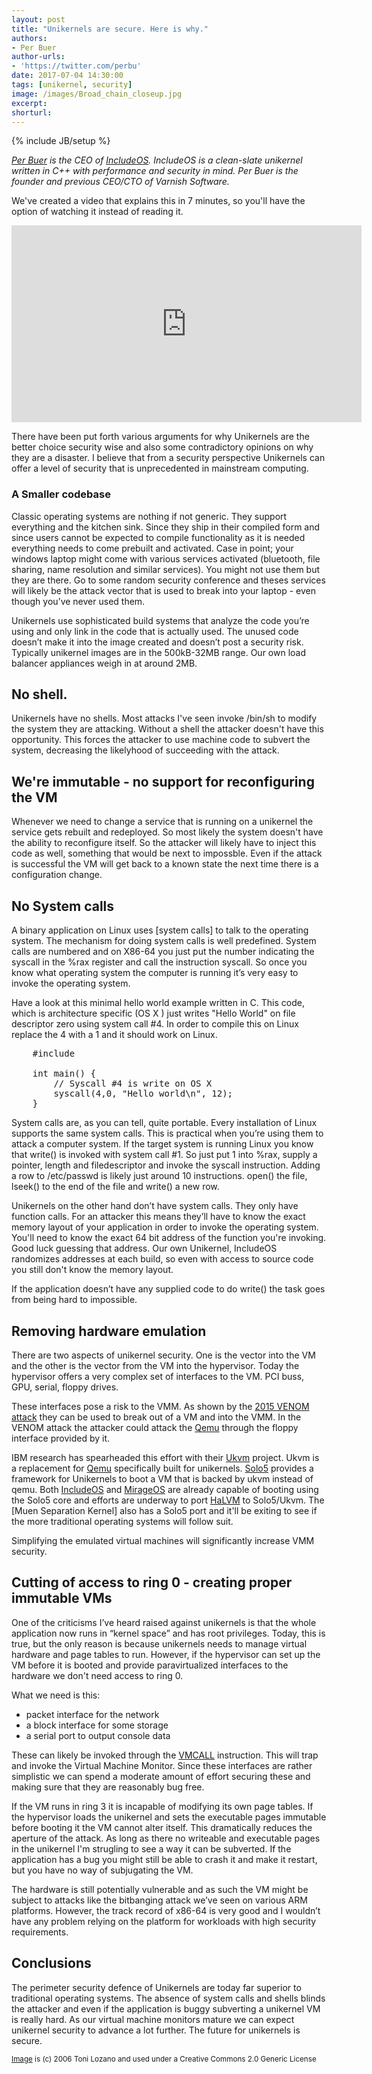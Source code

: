 ```yaml
---
layout: post
title: "Unikernels are secure. Here is why."
authors: 
- Per Buer
author-urls: 
- 'https://twitter.com/perbu'
date: 2017-07-04 14:30:00
tags: [unikernel, security]
image: /images/Broad_chain_closeup.jpg
excerpt: 
shorturl: 
---
```

{% include JB/setup %}

*[Per Buer] is the CEO of [IncludeOS]. IncludeOS is a clean-slate unikernel written in C++ with performance and security in mind. Per Buer is the founder and previous CEO/CTO of Varnish Software.*

We've created a video that explains this in 7 minutes, so you'll have the option of watching it instead of reading it.

<iframe width="560" height="315" src="https://www.youtube.com/embed/aoomQn7gLm4?ecver=1" frameborder="0" allowfullscreen></iframe>

There have been put forth various arguments for why Unikernels are the better choice security wise and also some contradictory opinions on why they are a disaster. I believe that from a security perspective Unikernels can offer a level of security that is unprecedented in mainstream computing. 

### A Smaller codebase

Classic operating systems are nothing if not generic. They support everything and the kitchen sink. Since they ship in their compiled form and since users cannot be expected to compile functionality as it is needed everything needs to come prebuilt and activated. Case in point; your windows laptop might come with various  services activated (bluetooth, file sharing, name resolution and similar services). You might not use them but they are there. Go to some random security conference and theses services will likely be the attack vector that is used to break into your laptop - even though you’ve never used them.
 
Unikernels use sophisticated build systems that analyze the code you’re using and only link in the code that is actually used. The unused code doesn’t make it into the image created and doesn’t post a security risk. Typically unikernel images are in the 500kB-32MB range. Our own load balancer appliances weigh in at around 2MB.

## No shell.

Unikernels have no shells. Most attacks I've seen invoke /bin/sh to modify the system they are attacking. Without a shell the attacker doesn't have this opportunity. This forces the attacker to use machine code to subvert the system, decreasing the likelyhood of succeeding with the attack.

## We're immutable - no support for reconfiguring the VM

Whenever we need to change a service that is running on a unikernel the service gets rebuilt and redeployed. So most likely the system doesn't have the ability to reconfigure itself. So the attacker will likely have to inject this code as well, something that would be next to impossble. Even if the attack is successful the VM will get back to a known state the next time there is a configuration change.

## No System calls
 
A binary application on Linux uses [system calls] to talk to the operating system. The mechanism for doing system calls is well predefined. System calls are numbered and on X86-64 you just put the number indicating the syscall in the %rax register and call the instruction syscall. So once you know what operating system the computer is running it’s very easy to invoke the operating system.

Have a look at this minimal hello world example written in C. This code, which is architecture specific (OS X ) just writes "Hello World" on file descriptor zero using system call #4. In order to compile this on Linux replace the 4 with a 1 and it should work on Linux.

<pre>
    #include <sys/syscall.h>
    
    int main() {
    	// Syscall #4 is write on OS X
        syscall(4,0, "Hello world\n", 12);
    }
</pre>

System calls are, as you can tell, quite portable. Every installation of Linux supports the same system calls. This is practical when you’re using them to attack a computer system. If the target system is running Linux you know that write() is invoked with system call #1. So just put 1 into %rax, supply a pointer, length and filedescriptor and invoke the syscall instruction. Adding a row to /etc/passwd is likely just around 10 instructions. open() the file, lseek() to the end of the file and write() a new row.
 
Unikernels on the other hand don’t have system calls. They only have function calls. For an attacker this means they’ll have to know the exact memory layout of your application in order to invoke the operating system. You'll need to know the exact 64 bit address of the function you're invoking. Good luck guessing that address. Our own Unikernel, IncludeOS randomizes addresses at each build, so even with access to source code you still don't know the memory layout.

If the application doesn’t have any supplied code to do write() the task goes from being hard to  impossible.
 
## Removing hardware emulation
 
There are two aspects of unikernel security. One is the vector into the VM and the other is the vector from the VM into the hypervisor. Today the hypervisor offers a very complex set of interfaces to the VM. PCI buss, GPU, serial, floppy drives. 
 
These interfaces pose a risk to the VMM. As shown by the [2015 VENOM attack](http://cve.mitre.org/cgi-bin/cvename.cgi?name=CVE-2015-3456) they can be used to break out of a VM and into the VMM. In the VENOM attack the attacker could attack the [Qemu] through the floppy interface provided by it. 
  
IBM research has spearheaded this effort with their [Ukvm] project. Ukvm is a replacement for [Qemu] specifically built for unikernels. [Solo5] provides a framework for Unikernels to boot a VM that is backed by ukvm instead of qemu. Both [IncludeOS] and [MirageOS] are already capable of booting using the Solo5 core and efforts are underway to port [HaLVM] to Solo5/Ukvm. The [Muen Separation Kernel] also has a Solo5 port and it'll be exiting to see if the more traditional operating systems will follow suit.
 
Simplifying the emulated virtual machines will significantly increase VMM security.
 
## Cutting of access to ring 0 - creating proper immutable VMs
 
One of the criticisms I’ve heard raised against unikernels is that the whole application now runs in “kernel space” and has root privileges. Today, this is true, but the only reason is because unikernels needs to manage virtual hardware and page tables to run. However, if the hypervisor can set up the VM before it is booted and provide paravirtualized interfaces to the hardware we don't need access to ring 0.
 
What we need is this:

* packet interface for the network
* a block interface for some storage
* a serial port to output console data

These can likely be invoked through the [VMCALL] instruction. This will trap and invoke the Virtual Machine Monitor. Since these interfaces are rather simplistic we can spend a moderate amount of effort securing these and making sure that they are reasonably bug free. 
 
If the VM runs in ring 3 it is incapable of modifying its own page tables. If the hypervisor loads the unikernel and sets the executable pages immutable before booting it the VM cannot alter itself. This dramatically reduces the aperture of the attack. As long as there no writeable and executable pages in the unikernel I'm strugling to see a way it can be subverted. If the application has a bug you might still be able to crash it and make it restart, but you have no way of subjugating the VM.
 
The hardware is still potentially vulnerable and as such the VM might be subject to attacks like the bitbanging attack we’ve seen on various ARM platforms. However, the track record of x86-64 is very good and I wouldn’t have any problem relying on the platform for workloads with high security requirements. 
 
## Conclusions
 
The perimeter security defence of Unikernels are today far superior to traditional operating systems. The absence of system calls and shells blinds the attacker and even if the application is buggy subverting a unikernel VM is really hard. As our virtual machine monitors mature we can expect unikernel security to advance a lot further. The future for unikernels is secure.

<sub>[Image](https://commons.wikimedia.org/wiki/File:Broad_chain_closeup.jpg) is (c) 2006 Toni Lozano and used under a Creative Commons 2.0 Generic License</sub>


[IncludeOS]: http://www.includeos.org/
[MirageOS]: https://mirage.io/
[Ukvm]: https://github.com/Solo5/solo5/tree/master/ukvm
[solo5]: https://github.com/Solo5/solo5
[HalVM]: https://github.com/GaloisInc/HaLVM
[VMCALL]: https://www.tptp.cc/mirrors/siyobik.info/instruction/VMCALL.html
[system call]: https://en.wikipedia.org/wiki/System_call
[Qemu]: http://www.qemu.org
[Per Buer]: https://twitter.com/perbu
[Meun Separation Kernel]: http://muen.sk/

